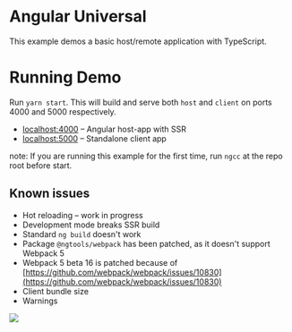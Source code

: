 # Angular Universal

This example demos a basic host/remote application with TypeScript.

# Running Demo

Run `yarn start`. This will build and serve both `host` and `client` on ports 4000 and 5000 respectively.

- [localhost:4000](http://localhost:4000/) – Angular host-app with SSR
- [localhost:5000](http://localhost:5000/) – Standalone client app

note: If you are running this example for the first time, run `ngcc` at the repo root before start.

## Known issues

- Hot reloading – work in progress
- Development mode breaks SSR build
- Standard `ng build` doesn't work
- Package `@ngtools/webpack` has been patched, as it doesn't support Webpack 5
- Webpack 5 beta 16 is patched because of [https://github.com/webpack/webpack/issues/10830](https://github.com/webpack/webpack/issues/10830)
- Client bundle size
- Warnings

<img src="https://ssl.google-analytics.com/collect?v=1&ec=email&ea=open&t=event&tid=UA-167830327-1&cid=555&dp=/email/Angular&dt=ModuleFederationExamples">

